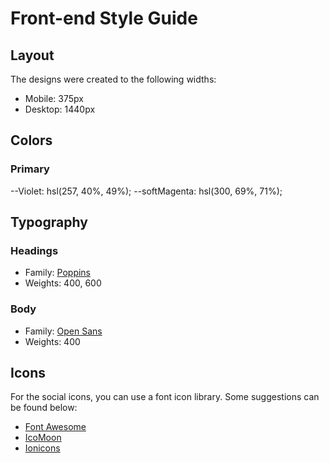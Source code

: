# Front-end Style Guide

## Layout

The designs were created to the following widths:

- Mobile: 375px
- Desktop: 1440px

## Colors

### Primary

--Violet: hsl(257, 40%, 49%);
--softMagenta: hsl(300, 69%, 71%);

## Typography

### Headings

- Family: [Poppins](https://fonts.google.com/specimen/Poppins)
- Weights: 400, 600

### Body

- Family: [Open Sans](https://fonts.google.com/specimen/Open+Sans)
- Weights: 400

## Icons

For the social icons, you can use a font icon library. Some suggestions can be found below:

- [Font Awesome](https://fontawesome.com/)
- [IcoMoon](https://icomoon.io/)
- [Ionicons](https://ionicons.com/)
